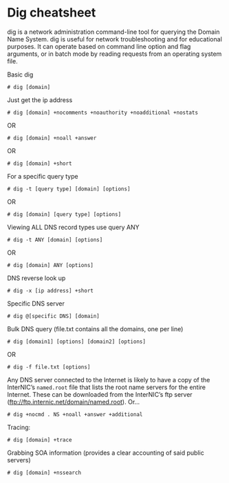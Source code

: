 # Dig cheatsheet

dig is a network administration command-line tool for querying the Domain Name System. dig is useful for network troubleshooting and for educational purposes. It can operate based on command line option and flag arguments, or in batch mode by reading requests from an operating system file.

﻿Basic dig

    # dig [domain]

Just get the ip address

    # dig [domain] +nocomments +noauthority +noadditional +nostats 
OR

    # dig [domain] +noall +answer

OR

    # dig [domain] +short

For a specific query type

    # dig -t [query type] [domain] [options]

OR

    # dig [domain] [query type] [options]

Viewing ALL DNS record types use query ANY

    # dig -t ANY [domain] [options]

OR

    # dig [domain] ANY [options]

DNS reverse look up 

    # dig -x [ip address] +short

Specific DNS server

    # dig @[specific DNS] [domain]

Bulk DNS query (file.txt contains all the domains, one per line)

    # dig [domain1] [options] [domain2] [options]

OR

    # dig -f file.txt [options]

Any DNS server connected to the Internet is likely to have a copy of the InterNIC’s <code>named.root</code> file that lists the root name servers for the entire Internet. These can be downloaded from the InterNIC’s ftp server (ftp://ftp.internic.net/domain/named.root). Or...

    # dig +nocmd . NS +noall +answer +additional

Tracing:

    # dig [domain] +trace

Grabbing SOA information (provides a clear accounting of said public servers)

    # dig [domain] +nssearch





